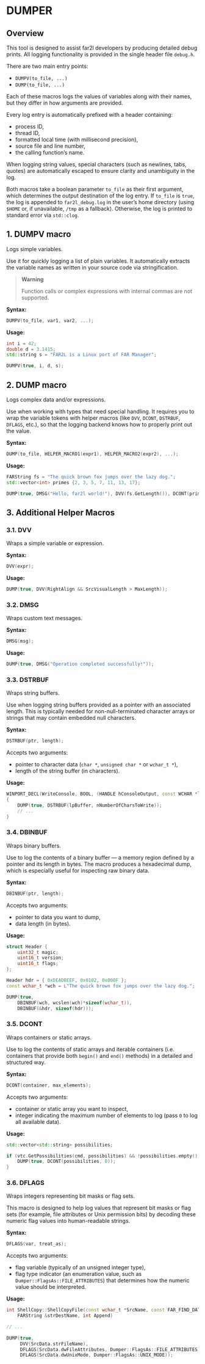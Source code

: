 # DUMPER

## Overview

This tool is designed to assist far2l developers by producing detailed debug prints. All logging functionality is provided in the single header file `debug.h`.

There are two main entry points:

- `DUMPV(to_file, ...)`
- `DUMP(to_file, ...)`

Each of these macros logs the values of variables along with their names, but they differ in how arguments are provided.

Every log entry is automatically prefixed with a header containing:

- process ID,
- thread ID,
- formatted local time (with millisecond precision),
- source file and line number,
- the calling function’s name.

When logging string values, special characters (such as newlines, tabs, quotes) are automatically escaped to ensure clarity and unambiguity in the log.

Both macros take a boolean parameter `to_file` as their first argument, which determines the output destination of the log entry. If `to_file` is `true`, the log is appended to `far2l_debug.log` in the user’s home directory (using `$HOME` or, if unavailable, `/tmp` as a fallback). Otherwise, the log is printed to standard error via `std::clog`.

## 1. DUMPV macro

Logs simple variables.

Use it for quickly logging a list of plain variables. It automatically extracts the variable names as written in your source code via stringification.

> **Warning**
> 
> Function calls or complex expressions with internal commas are not supported.

**Syntax:**

```cpp
DUMPV(to_file, var1, var2, ...);
```

**Usage:**

```cpp
int i = 42;
double d = 3.1415;
std::string s = "FAR2L is a Linux port of FAR Manager";

DUMPV(true, i, d, s);
```

## 2. DUMP macro

Logs complex data and/or expressions.

Use when working with types that need special handling. It requires you to wrap the variable tokens with helper macros (like `DVV`, `DCONT`, `DSTRBUF`, `DFLAGS`, etc.), so that the logging backend knows how to properly print out the value.

**Syntax:**

```cpp
DUMP(to_file, HELPER_MACRO1(expr1), HELPER_MACRO2(expr2), ...);
```

**Usage:**

```cpp
FARString fs = "The quick brown fox jumps over the lazy dog.";
std::vector<int> primes {2, 3, 5, 7, 11, 13, 17};

DUMP(true, DMSG("Hello, far2l world!"), DVV(fs.GetLength()), DCONT(primes, 0));
```


## 3. Additional Helper Macros

### 3.1. DVV

Wraps a simple variable or expression.

**Syntax:**

```cpp
DVV(expr);
```

**Usage:**

```cpp
DUMP(true, DVV(RightAlign && SrcVisualLength > MaxLength));
```


### 3.2. DMSG

Wraps custom text messages.

**Syntax:**

```cpp
DMSG(msg);
```

**Usage:**

```cpp
DUMP(true, DMSG("Operation completed successfully!"));
```

### 3.3. DSTRBUF

Wraps string buffers.

Use when logging string buffers provided as a pointer with an associated length. This is typically needed for non-null-terminated character arrays or strings that may contain embedded null characters.

**Syntax:**

```cpp
DSTRBUF(ptr, length);
```

Accepts two arguments:

- pointer to character data (`char *`, `unsigned char *` or `wchar_t *`),
- length of the string buffer (in characters).

**Usage:**

```cpp
WINPORT_DECL(WriteConsole, BOOL, (HANDLE hConsoleOutput, const WCHAR *lpBuffer, DWORD nNumberOfCharsToWrite, LPDWORD lpNumberOfCharsWritten, LPVOID lpReserved))
{
	DUMP(true, DSTRBUF(lpBuffer, nNumberOfCharsToWrite));
	// ...
}
```

### 3.4. DBINBUF

Wraps binary buffers.

Use to log the contents of a binary buffer — a memory region defined by a pointer and its length in bytes. The macro produces a hexadecimal dump, which is especially useful for inspecting raw binary data.

**Syntax:**

```cpp
DBINBUF(ptr, length);
```

Accepts two arguments:

- pointer to data you want to dump,
- data length (in bytes).

**Usage:**

```cpp
struct Header {
	uint32_t magic;
	uint16_t version;
	uint16_t flags;
};

Header hdr = { 0xDEADBEEF, 0x0102, 0x000F };
const wchar_t *wch = L"The quick brown fox jumps over the lazy dog.";

DUMP(true,
	DBINBUF(wch, wcslen(wch)*sizeof(wchar_t)),
	DBINBUF(&hdr, sizeof(hdr)));
```

### 3.5. DCONT

Wraps containers or static arrays.

Use to log the contents of static arrays and iterable containers (i.e. containers that provide both `begin()` and `end()` methods) in a detailed and structured way.

**Syntax:**

```cpp
DCONT(container, max_elements);
```

Accepts two arguments:

- container or static array you want to inspect,
- integer indicating the maximum number of elements to log (pass `0` to log all available data).

**Usage:**

```cpp
std::vector<std::string> possibilities;

if (vtc.GetPossibilities(cmd, possibilities) && !possibilities.empty()) {
	DUMP(true, DCONT(possibilities, 0));
}
```

### 3.6. DFLAGS

Wraps integers representing bit masks or flag sets.

This macro is designed to help log values that represent bit masks or flag sets (for example, file attributes or Unix permission bits) by decoding these numeric flag values into human-readable strings.

**Syntax:**

```cpp
DFLAGS(var, treat_as);
```

Accepts two arguments:

- flag variable (typically of an unsigned integer type),
- flag type indicator (an enumeration value, such as `Dumper::FlagsAs::FILE_ATTRIBUTES`) that determines how the numeric value should be interpreted.

**Usage:**

```cpp
int ShellCopy::ShellCopyFile(const wchar_t *SrcName, const FAR_FIND_DATA_EX &SrcData,
	FARString &strDestName, int Append)

// ...
     
DUMP(true,
	 DVV(SrcData.strFileName),
	 DFLAGS(SrcData.dwFileAttributes, Dumper::FlagsAs::FILE_ATTRIBUTES),
	 DFLAGS(SrcData.dwUnixMode, Dumper::FlagsAs::UNIX_MODE));
```
